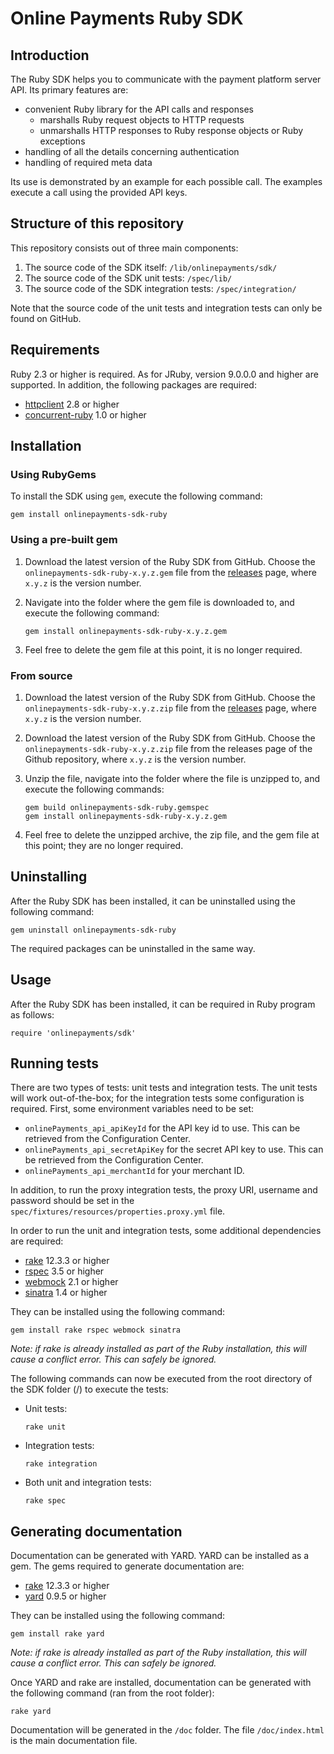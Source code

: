 # Online Payments Ruby SDK

## Introduction

The Ruby SDK helps you to communicate with the payment platform server API. Its primary features are:

* convenient Ruby library for the API calls and responses
    * marshalls Ruby request objects to HTTP requests
    * unmarshalls HTTP responses to Ruby response objects or Ruby exceptions
* handling of all the details concerning authentication
* handling of required meta data

Its use is demonstrated by an example for each possible call. The examples execute a call using the provided API keys. 

## Structure of this repository

This repository consists out of three main components:

1. The source code of the SDK itself: `/lib/onlinepayments/sdk/`
2. The source code of the SDK unit tests: `/spec/lib/`
3. The source code of the SDK integration tests: `/spec/integration/`

Note that the source code of the unit tests and integration tests can only be found on GitHub.

## Requirements

Ruby 2.3 or higher is required.
As for JRuby, version 9.0.0.0 and higher are supported.
In addition, the following packages are required:

* [httpclient](https://github.com/nahi/httpclient) 2.8 or higher
* [concurrent-ruby](https://github.com/ruby-concurrency/concurrent-ruby) 1.0 or higher

## Installation

### Using RubyGems

To install the SDK using `gem`, execute the following command:

    gem install onlinepayments-sdk-ruby

### Using a pre-built gem

1. Download the latest version of the Ruby SDK from GitHub. Choose the `onlinepayments-sdk-ruby-x.y.z.gem` file from the [releases](https://github.com/wl-online-payments-direct/sdk-ruby/releases) page, where `x.y.z` is the version number.
2. Navigate into the folder where the gem file is downloaded to, and execute the following command:

    ```
    gem install onlinepayments-sdk-ruby-x.y.z.gem
    ```
3. Feel free to delete the gem file at this point, it is no longer required.

### From source

1. Download the latest version of the Ruby SDK from GitHub. Choose the `onlinepayments-sdk-ruby-x.y.z.zip` file from the [releases](https://github.com/wl-online-payments-direct/sdk-ruby/releases) page, where `x.y.z` is the version number.
1. Download the latest version of the Ruby SDK from GitHub. Choose the `onlinepayments-sdk-ruby-x.y.z.zip` file from the releases page of the Github repository, where `x.y.z` is the version number.
2. Unzip the file, navigate into the folder where the file is unzipped to, and execute the following commands:

    ```
    gem build onlinepayments-sdk-ruby.gemspec
    gem install onlinepayments-sdk-ruby-x.y.z.gem
    ```
3. Feel free to delete the unzipped archive, the zip file, and the gem file at this point; they are no longer required.

## Uninstalling

After the Ruby SDK has been installed, it can be uninstalled using the
following command:

    gem uninstall onlinepayments-sdk-ruby

The required packages can be uninstalled in the same way.

## Usage

After the Ruby SDK has been installed, it can be required in Ruby program as follows:

    require 'onlinepayments/sdk'

## Running tests

There are two types of tests: unit tests and integration tests. The unit tests will work out-of-the-box; for the integration tests some configuration is required.
First, some environment variables need to be set:

* `onlinePayments_api_apiKeyId` for the API key id to use. This can be retrieved from the Configuration Center.
* `onlinePayments_api_secretApiKey` for the secret API key to use. This can be retrieved from the Configuration Center.
* `onlinePayments_api_merchantId` for your merchant ID.

In addition, to run the proxy integration tests, the proxy URI, username and password should be set in the `spec/fixtures/resources/properties.proxy.yml` file.

In order to run the unit and integration tests, some additional dependencies are required:

* [rake](https://ruby.github.io/rake/) 12.3.3 or higher
* [rspec](https://github.com/rspec/rspec) 3.5 or higher
* [webmock](https://github.com/bblimke/webmock) 2.1 or higher
* [sinatra](https://github.com/sinatra/sinatra) 1.4 or higher

They can be installed using the following command:

    gem install rake rspec webmock sinatra

*Note: if rake is already installed as part of the Ruby installation, this will cause a conflict error. This can safely be ignored.*

The following commands can now be executed from the root directory of the SDK folder (/) to execute the tests:

* Unit tests:

    ```
    rake unit
    ```

* Integration tests:

    ```
    rake integration
    ```

* Both unit and integration tests:

    ```
    rake spec
    ```

## Generating documentation

Documentation can be generated with YARD. YARD can be installed as a gem. The gems required to generate documentation are:

* [rake](https://ruby.github.io/rake/) 12.3.3 or higher
* [yard](https://github.com/lsegal/yard) 0.9.5 or higher

They can be installed using the following command:

    gem install rake yard

*Note: if rake is already installed as part of the Ruby installation, this will cause a conflict error. This can safely be ignored.*

Once YARD and rake are installed, documentation can be generated with the following command (ran from the root folder):

    rake yard

Documentation will be generated in the `/doc` folder. The file `/doc/index.html` is the main documentation file.
